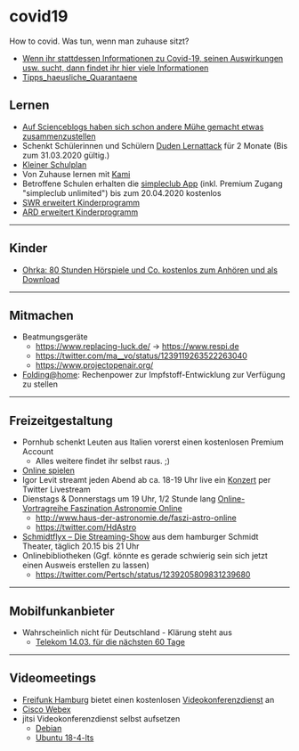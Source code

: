 # covid19
How to covid. Was tun, wenn man zuhause sitzt?

* [Wenn ihr stattdessen Informationen zu Covid-19, seinen Auswirkungen usw. sucht, dann findet ihr hier viele Informationen](https://github.com/cwoomi/cert-covid19)
* [Tipps_haeusliche_Quarantaene](https://www.bbk.bund.de/SharedDocs/Downloads/BBK/DE/Publikationen/Broschueren_Flyer/Tipps_%20haeusliche_Quarantaene.pdf?__blob=publicationFile)

## Lernen
* [Auf Scienceblogs haben sich schon andere Mühe gemacht etwas zusammenzustellen](http://scienceblogs.de/meertext/2020/03/16/corona-homeschooling-link-sammlung-und-ideen-fuer-unterrichtsersatz-zu-hause/)
* Schenkt Schülerinnen und Schülern [Duden Lernattack](https://learnattack.de/corona) für 2 Monate (Bis zum 31.03.2020 gültig.)
* [Kleiner Schulplan](https://twitter.com/hessophanes_/status/1239099719441428480)
* Von Zuhause lernen mit [Kami](https://blog.kamiapp.com/remote-learning-with-kami-during-school-shutdowns/)
* Betroffene Schulen erhalten die [simpleclub App](https://support.simpleclub.com/de/articles/3793519-schulschliessung-wegen-corona-virus) (inkl. Premium Zugang "simpleclub unlimited") bis zum 20.04.2020 kostenlos
* [SWR erweitert Kinderprogramm](https://www.presseportal.de/pm/7169/4547135)
* [ARD erweitert Kinderprogramm](https://www.tagesschau.de/inland/corona-kinderprogramm-101.html)

----

## Kinder
* [Ohrka: 80 Stunden Hörspiele und Co. kostenlos zum Anhören und als Download](https://www.ohrka.de/)

----

## Mitmachen
* Beatmungsgeräte
  * https://www.replacing-luck.de/ -> https://www.respi.de
  * https://twitter.com/ma__vo/status/1239119263522263040
  * https://www.projectopenair.org/
* [Folding@home](https://foldingathome.org/2020/02/27/foldinghome-takes-up-the-fight-against-covid-19-2019-ncov/): Rechenpower zur Impfstoff-Entwicklung zur Verfügung zu stellen

----

## Freizeitgestaltung
* Pornhub schenkt Leuten aus Italien vorerst einen kostenlosen Premium Account
  * Alles weitere findet ihr selbst raus. ;)
* [Online spielen](https://twitter.com/JackPackTV/status/1239199850924781568)
* Igor Levit streamt jeden Abend ab ca. 18-19 Uhr live ein [Konzert](https://twitter.com/igorpianist) per Twitter Livestream
* Dienstags & Donnerstags um 19 Uhr, 1/2 Stunde lang [Online-Vortragreihe Faszination Astronomie Online](https://www.youtube.com/watch?v=ztvg7jjSBrI)
  * http://www.haus-der-astronomie.de/faszi-astro-online
  * https://twitter.com/HdAstro
* [Schmidtflyx – Die Streaming-Show](https://www.tivoli.de/programm-tickets/schmidtflyx-die-streaming-show/) aus dem hamburger Schmidt Theater, täglich 20.15 bis 21 Uhr  
* Onlinebibliotheken (Ggf. könnte es gerade schwierig sein sich jetzt einen Ausweis erstellen zu lassen)
  * https://twitter.com/Pertsch/status/1239205809831239680
  
----

## Mobilfunkanbieter
* Wahrscheinlich nicht für Deutschland - Klärung steht aus
  * [Telekom 14.03. für die nächsten 60 Tage](https://www.t-mobile.com/news/t-mobile-update-on-covid-19-response)

----

## Videomeetings
* [Freifunk Hamburg](https://twitter.com/FreifunkHH) bietet einen kostenlosen [Videokonferenzdienst](https://jitsi.hamburg.freifunk.net/) an
* [Cisco Webex](https://help.webex.com/de-de/n80v1rcb/Cisco-Webex-Available-Free-in-These-Countries-COVID-19-Response)
* jitsi Videokonferenzdienst selbst aufsetzen
  * [Debian](https://jalogisch.de/2020/make-videochat-available-installation-of-jitsi-on-debian/)
  * [Ubuntu 18-4-lts](https://www.vultr.com/docs/how-to-install-jitsi-meet-on-ubuntu-18-04-lts)
